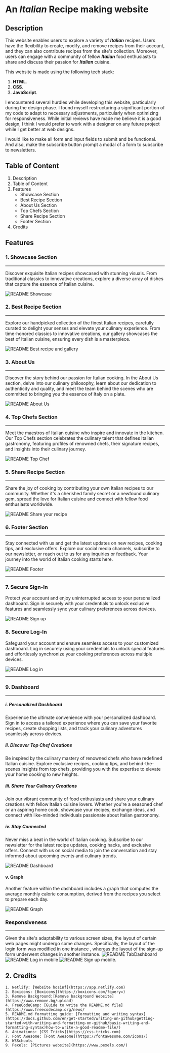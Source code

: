 # An ***Italian*** Recipe making website

## Description
This website enables users to explore a variety of ***Italian*** recipes. Users have the flexibility to create, modify, and remove recipes from their account, and they can also contribute recipes from the site's collection. Moreover, users can engage with a community of fellow ***Italian*** food enthusiasts to share and discuss their passion for ***Italian*** cuisine.

This website is made using the following tech stack:
  1. **HTML**.
  2. **CSS**.
  3. **JavaScript**.

I encountered several hurdles while developing this website, particularly during the design phase. I found myself restructuring a significant portion of my code to adapt to necessary adjustments, particularly when optimizing for responsiveness. While initial reviews have made me believe it is a good design, I think I would prefer to work with a designer on any future project while I get better at web designs.

I would like to make all form and input fields to submit and be functional. And also, make the subscribe button prompt a modal of a form to subscribe to newsletters. 

## Table of Content
1. Description
2. Table of Content
3. Features
    + Showcase Section
    + Best Recipe Section
    + About Us Section
    + Top Chefs Section
    + Share Recipe Section
    + Footer Section
4. Credits


## Features

### 1. Showcase Section
---
Discover exquisite Italian recipes showcased with stunning visuals. From traditional classics to innovative creations, explore a diverse array of dishes that capture the essence of Italian cuisine.

![README Showcase](https://github.com/Olorunshogo/Italian-recipes/assets/134854296/a295002d-737b-483c-841c-906d42ed4a6b)

### 2. Best Recipe Section
---
Explore our handpicked collection of the finest Italian recipes, carefully curated to delight your senses and elevate your culinary experience. From time-honored classics to innovative creations, our gallery showcases the best of Italian cuisine, ensuring every dish is a masterpiece.

![README Best recipe and gallery](https://github.com/Olorunshogo/Italian-recipes/assets/134854296/c1d5ec39-dab2-4f50-be46-c9e3ff99600d)

### 3. About Us 
---
Discover the story behind our passion for Italian cooking. In the About Us section, delve into our culinary philosophy, learn about our dedication to authenticity and quality, and meet the team behind the scenes who are committed to bringing you the essence of Italy on a plate.

![README About Us](https://github.com/Olorunshogo/Italian-recipes/assets/134854296/2adb698d-c29e-4882-940f-87db1d4973c3)

### 4. Top Chefs Section
---
Meet the maestros of Italian cuisine who inspire and innovate in the kitchen. Our Top Chefs section celebrates the culinary talent that defines Italian gastronomy, featuring profiles of renowned chefs, their signature recipes, and insights into their culinary journey.

![README Top Chef](https://github.com/Olorunshogo/Italian-recipes/assets/134854296/9c14b399-366f-480b-a276-184dcab87e93)

### 5. Share Recipe Section
---
Share the joy of cooking by contributing your own Italian recipes to our community. Whether it's a cherished family secret or a newfound culinary gem, spread the love for Italian cuisine and connect with fellow food enthusiasts worldwide.

![README Share your recipe](https://github.com/Olorunshogo/Italian-recipes/assets/134854296/8898103a-3723-4e68-ba30-e5987f0929d6)

### 6. Footer Section
---
Stay connected with us and get the latest updates on new recipes, cooking tips, and exclusive offers. Explore our social media channels, subscribe to our newsletter, or reach out to us for any inquiries or feedback. Your journey into the world of Italian cooking starts here.

![README Footer](https://github.com/Olorunshogo/Italian-recipes/assets/134854296/38d8d45c-9dfd-4a20-ab7d-6fe16db6a820)

---

### 7. Secure Sign-In
Protect your account and enjoy uninterrupted access to your personalized dashboard. Sign in securely with your credentials to unlock exclusive features and seamlessly sync your culinary preferences across devices.

![README Sign up](https://github.com/Olorunshogo/Italian-recipes/assets/134854296/622f5a5e-17e3-464e-b05f-1f3576502f8e)

### 8. Secure Log-In
Safeguard your account and ensure seamless access to your customized dashboard. Log in securely using your credentials to unlock special features and effortlessly synchronize your cooking preferences across multiple devices.

![README Log in](https://github.com/Olorunshogo/Italian-recipes/assets/134854296/4f91e6d8-d816-4c03-a60c-321107d68a09)

<!-- The three hyphen (---) underlines the header -->
---

### 9. Dashboard
---

##### i. Personalized Dashboard
Experience the ultimate convenience with your personalized dashboard. Sign in to access a tailored experience where you can save your favorite recipes, create shopping lists, and track your culinary adventures seamlessly across devices.

##### ii. Discover Top Chef Creations
Be inspired by the culinary mastery of renowned chefs who have redefined Italian cuisine. Explore exclusive recipes, cooking tips, and behind-the-scenes insights from top chefs, providing you with the expertise to elevate your home cooking to new heights.

##### iii. Share Your Culinary Creations
Join our vibrant community of food enthusiasts and share your culinary creations with fellow Italian cuisine lovers. Whether you're a seasoned chef or an aspiring home cook, showcase your recipes, exchange ideas, and connect with like-minded individuals passionate about Italian gastronomy.

##### iv. Stay Connected
Never miss a beat in the world of Italian cooking. Subscribe to our newsletter for the latest recipe updates, cooking hacks, and exclusive offers. Connect with us on social media to join the conversation and stay informed about upcoming events and culinary trends.

![README Dashboard](https://github.com/Olorunshogo/Italian-recipes/assets/134854296/f7be550b-f61c-47af-a2ae-1dcd0219472b)

#### v. Graph
Another feature within the dashboard includes a graph that computes the average monthly calorie consumption, derived from the recipes you select to prepare each day.

![README Graph](https://github.com/Olorunshogo/Italian-recipes/assets/134854296/bd090938-4fdc-4022-bdee-e9d2cba2d9e9)

### Responsiveness
---
Given the site's adaptability to various screen sizes, the layout of certain web pages might undergo some changes. Specifically, the layout of the login form was modified in one instance , 
whereas the layout of the sign-up form underwent changes in another instance.
![README TabDashboard](https://github.com/Olorunshogo/Italian-recipes/assets/134854296/e7047050-62e7-4ed3-8113-66ae945dab53)
![README Log in mobile](https://github.com/Olorunshogo/Italian-recipes/assets/134854296/9a8b6e03-9c78-451d-92fb-3794b8902b25)
 ![README Sign up mobile](https://github.com/Olorunshogo/Italian-recipes/assets/134854296/c9880504-4f0e-4f9f-893e-cf4203642d5e).

## 2. Credits
    1. Netlify: [Website hosinf](https://app.netlify.com)
    2. Boxicons: [Boxicons](https://boxicons.com/?query=)
    3. Remove Background:[Remove background Website](https://www.remove.bg/upload)
    4. FreeCodeCamp: [Guide to write the README.md file](https://www.freecodecamp.org/news/
    5. README.md formatting guide: [Formatting and writing syntax](https://docs.github.com/en/get-started/writing-on-github/getting-started-with-writing-and-formatting-on-github/basic-writing-and-formatting-syntax)how-to-write-a-good-readme-file/)
    6. Animations: [CSS Tricks](https://css-tricks.com)
    7. Font Awesome: [Font Awesome](https://fontawesome.com/icons/)
    8. W3Schools
    9. Pexels: [Pictures website](https://www.pexels.com/)



